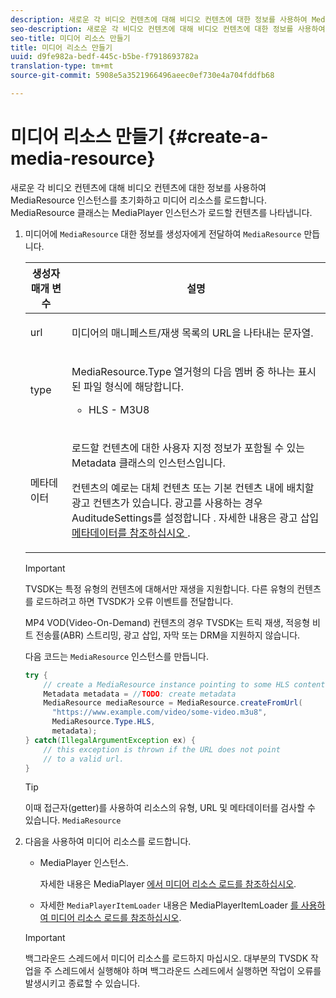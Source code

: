 ```yaml
---
description: 새로운 각 비디오 컨텐츠에 대해 비디오 컨텐츠에 대한 정보를 사용하여 MediaResource 인스턴스를 초기화하고 미디어 리소스를 로드합니다. MediaResource 클래스는 MediaPlayer 인스턴스가 로드할 컨텐츠를 나타냅니다.
seo-description: 새로운 각 비디오 컨텐츠에 대해 비디오 컨텐츠에 대한 정보를 사용하여 MediaResource 인스턴스를 초기화하고 미디어 리소스를 로드합니다. MediaResource 클래스는 MediaPlayer 인스턴스가 로드할 컨텐츠를 나타냅니다.
seo-title: 미디어 리소스 만들기
title: 미디어 리소스 만들기
uuid: d9fe982a-bedf-445c-b5be-f7918693782a
translation-type: tm+mt
source-git-commit: 5908e5a3521966496aeec0ef730e4a704fddfb68

---
```



# 미디어 리소스 만들기 {#create-a-media-resource}

새로운 각 비디오 컨텐츠에 대해 비디오 컨텐츠에 대한 정보를 사용하여 MediaResource 인스턴스를 초기화하고 미디어 리소스를 로드합니다. MediaResource 클래스는 MediaPlayer 인스턴스가 로드할 컨텐츠를 나타냅니다.

1. 미디어에 `MediaResource` 대한 정보를 생성자에게 전달하여 `MediaResource` 만듭니다.

   <table id="table_DD0D5D9129D54F73881399B9B4FF546A"> 
    <thead> 
    <tr> 
    <th colname="col1" class="entry"> 생성자 매개 변수 </th> 
    <th colname="col2" class="entry"> 설명 </th> 
    </tr> 
    </thead>
    <tbody> 
    <tr> 
    <td colname="col1"> <p>url </p> </td> 
    <td colname="col2"> <p>미디어의 매니페스트/재생 목록의 URL을 나타내는 문자열. </p> </td> 
    </tr> 
    <tr> 
    <td colname="col1"> <p>type </p> </td> 
    <td colname="col2"> <p>MediaResource.Type <span class="codeph"> </span> 열거형의 다음 멤버 중 하나는 표시된 파일 형식에 해당합니다. 
    <ul id="ul_72636C41CA7E4538A3BE11A79E0282FC"> 
    <li id="li_070960200DEB40E992C58FCB8909AEA3"> <span class="codeph"> HLS </span> - M3U8 </li> 
    </ul> </p> </td> 
    </tr> 
    <tr> 
    <td colname="col1"> <p>메타데이터 </p> </td> 
    <td colname="col2"> <p>로드할 컨텐츠에 대한 <span class="codeph"> 사용자 지정 정보가 포함될 수 있는 Metadata </span> 클래스의 인스턴스입니다. </p> <p>컨텐츠의 예로는 대체 컨텐츠 또는 기본 컨텐츠 내에 배치할 광고 컨텐츠가 있습니다. 광고를 사용하는 경우 AuditudeSettings를 <span class="codeph"> 설정합니다 </span>. 자세한 내용은 광고 삽입 <a href="../../../tvsdk-1.4-for-android/ad-insertion/ad-insertion-metadata/android-1.4-ad-insertion-metadata-set-up.md" format="dita" scope="local"> 메타데이터를 참조하십시오 </a>. </p> </td> 
    </tr> 
    </tbody> 
    </table>

   >[!IMPORTANT]
   >
   >TVSDK는 특정 유형의 컨텐츠에 대해서만 재생을 지원합니다. 다른 유형의 컨텐츠를 로드하려고 하면 TVSDK가 오류 이벤트를 전달합니다.
   >
   >MP4 VOD(Video-On-Demand) 컨텐츠의 경우 TVSDK는 트릭 재생, 적응형 비트 전송률(ABR) 스트리밍, 광고 삽입, 자막 또는 DRM을 지원하지 않습니다.

   다음 코드는 `MediaResource` 인스턴스를 만듭니다.

   ```java
   try { 
       // create a MediaResource instance pointing to some HLS content 
       Metadata metadata = //TODO: create metadata  
       MediaResource mediaResource = MediaResource.createFromUrl( 
         "https://www.example.com/video/some-video.m3u8",  
         MediaResource.Type.HLS,  
         metadata); 
   } catch(IllegalArgumentException ex) { 
       // this exception is thrown if the URL does not point  
       // to a valid url. 
   } 
   ```

   >[!TIP]
   >
   >이때 접근자(getter)를 사용하여 리소스의 유형, URL 및 메타데이터를 검사할 수 있습니다. `MediaResource`

1. 다음을 사용하여 미디어 리소스를 로드합니다.

   * MediaPlayer 인스턴스.

      자세한 내용은 MediaPlayer [에서 미디어 리소스 로드를 참조하십시오](../../../tvsdk-1.4-for-android/ui-configure/mediaplayer-initialize-for-video/android-1.4-media-resource-load.md).
   * 자세한 `MediaPlayerItemLoader` 내용은 MediaPlayerItemLoader [를 사용하여 미디어 리소스 로드를 참조하십시오](../../../tvsdk-1.4-for-android/ui-configure/mediaplayer-initialize-for-video/android-1.4-media-mediaplayeritemloader.md).
   >[!IMPORTANT]
   >
   >백그라운드 스레드에서 미디어 리소스를 로드하지 마십시오. 대부분의 TVSDK 작업을 주 스레드에서 실행해야 하며 백그라운드 스레드에서 실행하면 작업이 오류를 발생시키고 종료할 수 있습니다.
